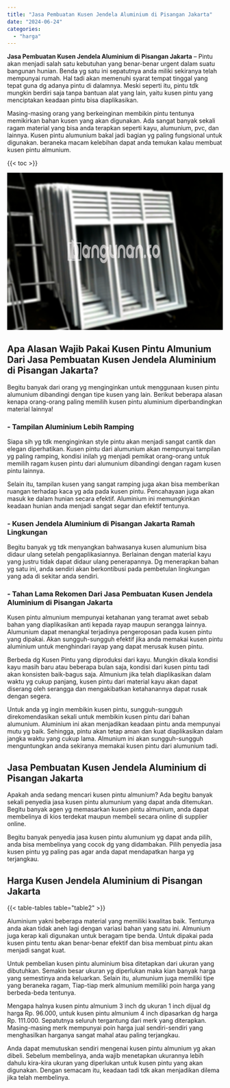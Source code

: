 ```yaml
---
title: "Jasa Pembuatan Kusen Jendela Aluminium di Pisangan Jakarta"
date: "2024-06-24"
categories: 
  - "harga"
---
```


**Jasa Pembuatan Kusen Jendela Aluminium di Pisangan Jakarta** – Pintu akan menjadi salah satu kebutuhan yang benar-benar urgent dalam suatu bangunan hunian. Benda yg satu ini sepatutnya anda miliki sekiranya telah mempunyai rumah. Hal tadi akan memenuhi syarat tempat tinggal yang tepat guna dg adanya pintu di dalamnya. Meski seperti itu, pintu tdk mungkin berdiri saja tanpa bantuan alat yang lain, yaitu kusen pintu yang menciptakan keadaan pintu bisa diaplikasikan.

Masing-masing orang yang berkeinginan membikin pintu tentunya memikirkan bahan kusen yang akan digunakan. Ada sangat banyak sekali ragam material yang bisa anda terapkan seperti kayu, alumunium, pvc, dan lainnya. Kusen pintu alumunium bakal jadi bagian yg paling fungsional untuk digunakan. beraneka macam kelebihan dapat anda temukan kalau membuat kusen pintu almunium.

{{< toc >}}

![Jasa Pembuatan Kusen Jendela Aluminium di Pisangan Jakarta](/images/harga-kusen-jendela-alumunium-08.png)

## Apa Alasan Wajib Pakai Kusen Pintu Almunium Dari Jasa Pembuatan Kusen Jendela Aluminium di Pisangan Jakarta?

Begitu banyak dari orang yg menginginkan untuk menggunaan kusen pintu alumunium dibandingi dengan tipe kusen yang lain. Berikut beberapa alasan kenapa orang-orang paling memilih kusen pintu aluminium diperbandingkan material lainnya!

### \- Tampilan Aluminium Lebih Ramping

Siapa sih yg tdk menginginkan style pintu akan menjadi sangat cantik dan elegan diperhatikan. Kusen pintu dari alumunium akan mempunyai tampilan yg paling ramping, kondisi inilah yg menjadi pemikat orang-orang untuk memilih ragam kusen pintu dari alumunium dibandingi dengan ragam kusen pintu lainnya.

Selain itu, tampilan kusen yang sangat ramping juga akan bisa memberikan ruangan terhadap kaca yg ada pada kusen pintu. Pencahayaan juga akan masuk ke dalam hunian secara efektif. Aluminium ini memungkinkan keadaan hunian anda menjadi sangat segar dan efektif tentunya.

### \- Kusen Jendela Aluminium di Pisangan Jakarta Ramah Lingkungan

Begitu banyak yg tdk menyangkan bahwasanya kusen alumunium bisa didaur ulang setelah pengaplikasiannya. Berlainan dengan material kayu yang justru tidak dapat didaur ulang penerapannya. Dg menerapkan bahan yg satu ini, anda sendiri akan berkontibusi pada pembetulan lingkungan yang ada di sekitar anda sendiri.

### \- Tahan Lama Rekomen Dari Jasa Pembuatan Kusen Jendela Aluminium di Pisangan Jakarta

Kusen pintu almunium mempunyai ketahanan yang teramat awet sebab bahan yang diaplikasikan anti kepada rayap maupun serangga lainnya. Alumunium dapat menangkal terjadinya pengeroposan pada kusen pintu yang dipakai. Akan sungguh-sungguh efektif jika anda memakai kusen pintu aluminium untuk menghindari rayap yang dapat merusak kusen pintu.

Berbeda dg Kusen Pintu yang diproduksi dari kayu. Mungkin dikala kondisi kayu masih baru atau beberapa bulan saja, kondisi dari kusen pintu tadi akan konsisten baik-bagus saja. Almunium jika telah diaplikasikan dalam waktu yg cukup panjang, kusen pintu dari material kayu akan dapat diserang oleh serangga dan mengakibatkan ketahanannya dapat rusak dengan segera.

Untuk anda yg ingin membikin kusen pintu, sungguh-sungguh direkomendasikan sekali untuk membikin kusen pintu dari bahan alumunium. Aluminium ini akan menjadikan keadaan pintu anda mempunyai mutu yg baik. Sehingga, pintu akan tetap aman dan kuat diaplikasikan dalam jangka waktu yang cukup lama. Almunium ini akan sungguh-sungguh menguntungkan anda sekiranya memakai kusen pintu dari alumunium tadi.

## Jasa Pembuatan Kusen Jendela Aluminium di Pisangan Jakarta

Apakah anda sedang mencari kusen pintu almunium? Ada begitu banyak sekali penyedia jasa kusen pintu alumunium yang dapat anda ditemukan. Begitu banyak agen yg memasarkan kusen pintu almunium, anda dapat membelinya di kios terdekat maupun membeli secara online di supplier online.

Begitu banyak penyedia jasa kusen pintu alumunium yg dapat anda pilih, anda bisa membelinya yang cocok dg yang didambakan. Pilih penyedia jasa kusen pintu yg paling pas agar anda dapat mendapatkan harga yg terjangkau.

## Harga Kusen Jendela Aluminium di Pisangan Jakarta

{{< table-tables table="table2" >}}

Aluminium yakni beberapa material yang memiliki kwalitas baik. Tentunya anda akan tidak aneh lagi dengan variasi bahan yang satu ini. Almunium juga kerap kali digunakan untuk beragam tipe benda. Untuk dipakai pada kusen pintu tentu akan benar-benar efektif dan bisa membuat pintu akan menjadi sangat kuat.

Untuk pembelian kusen pintu aluminium bisa ditetapkan dari ukuran yang dibutuhkan. Semakin besar ukuran yg diperlukan maka kian banyak harga yang semestinya anda keluarkan. Selain itu, alumunium juga memiliki tipe yang beraneka ragam, Tiap-tiap merk almunium memiliki poin harga yang berbeda-beda tentunya.

Mengapa halnya kusen pintu almunium 3 inch dg ukuran 1 inch dijual dg harga Rp. 96.000, untuk kusen pintu almunium 4 inch dipasarkan dg harga Rp. 111.000. Sepatutnya seluruh tergantung dari merk yang diterapkan. Masing-masing merk mempunyai poin harga jual sendiri-sendiri yang menghasilkan harganya sangat mahal atau paling terjangkau.

Anda dapat memutuskan sendiri mengenai kusen pintu almunium yg akan dibeli. Sebelum membelinya, anda wajib menetapkan ukurannya lebih dahulu kira-kira ukuran yang diperlukan untuk kusen pintu yang akan digunakan. Dengan semacam itu, keadaan tadi tdk akan menjadikan dilema jika telah membelinya.
